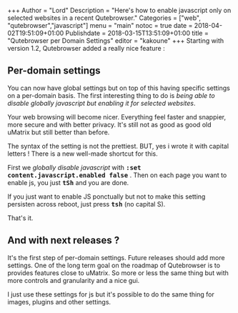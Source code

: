 +++
Author = "Lord"
Description = "Here's how to enable javascript only on selected websites in a recent Qutebrowser."
Categories = ["web", "qutebrowser","javascript"]
menu = "main"
notoc = true
date = 2018-04-02T19:51:09+01:00
Publishdate = 2018-03-15T13:51:09+01:00
title = "Qutebrowser per Domain Settings"
editor = "kakoune"
+++
Starting with version 1.2, Qutebrowser added a really nice feature :

## Per-domain settings

You can now have global settings but on top of this having specific settings on a per-domain basis.
The first interesting thing to do is *being able to disable globally javascript but enabling it for selected websites*.

Your web browsing will become nicer.
Everything feel faster and snappier, more secure and with better privacy.
It's still not as good as good old uMatrix but still better than before.

The syntax of the setting is not the prettiest.
BUT, yes i wrote it with capital letters !
There is a new well-made shortcut for this.

First we *globally disable javascript* with **<samp>:set content.javascript.enabled false</samp>** .
Then on each page you want to enable js, you just **<samp>tSh</samp>** and you are done.

If you just want to enable JS ponctually but not to make this setting persisten across reboot, just press **<samp>tsh</samp>** (no capital S).

That's it.

## And with next releases ?
It's the first step of per-domain settings.
Future releases should add more settings.
One of the long term goal on the roadmap of Qutebrowser is to provides features close to uMatrix.
So more or less the same thing but with more controls and granularity and a nice gui.

I just use these settings for js but it's possible to do the same thing for images, plugins and other settings.
